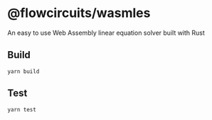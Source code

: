 # @flowcircuits/wasmles

An easy to use Web Assembly linear equation solver built with Rust

## Build

`yarn build`

## Test

`yarn test`
